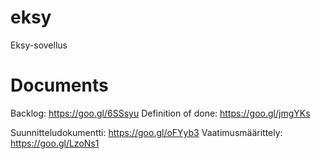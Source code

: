 # eksy
Eksy-sovellus

# Documents

Backlog: https://goo.gl/6SSsyu
Definition of done: https://goo.gl/jmgYKs

Suunnitteludokumentti: https://goo.gl/oFYyb3
Vaatimusmäärittely: https://goo.gl/LzoNs1
